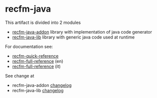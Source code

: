 # recfm-java

This artifact is divided into 2 modules

* [recfm-java-addon](recfm-java-addon) library with implementation of java code generator
* [recfm-java-lib](recfm-java-lib) library with generic java code used at
  runtime

For documentation see:

* [recfm-quick-reference](https://github.com/epi155/recfm-addon-api/tree/recfm-addon-api-0.7.0/doc/recfm-quick-reference.pdf)
* [recfm-full-reference](https://github.com/epi155/recfm-addon-api/tree/recfm-addon-api-0.7.0/doc/recfm-ug.en.pdf) (en)
* [recfm-full-reference](https://github.com/epi155/recfm-addon-api/tree/recfm-addon-api-0.7.0/doc/recfm-ug.it.pdf) (it)

See change at

* recfm-java-addon [changelog](recfm-java-addon/CHANGELOG.md)
* recfm-java-lib [changelog](recfm-java-lib/CHANGELOG.md)
